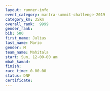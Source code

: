 ```yaml
---
layout: runner-info 
event_category: mantra-summit-challenge-2019 
category_km: 35km 
overall_rank:  9999
gender_rank: 
bib: 500
first_name: Julius
last_name: Mario
gender: M
team_name: Mahitala
start: Sun, 12-00-00 am
mbah_kamad: 
finish: 
race_time: 0-00-00
status: DNF
certificate: 
---
```

